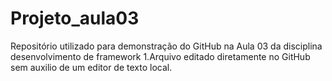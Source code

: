 # Projeto_aula03
Repositório utilizado para demonstração do GitHub na Aula 03 da disciplina desenvolvimento de framework 1.Arquivo editado diretamente no GitHub sem auxilio de um editor de texto local.
